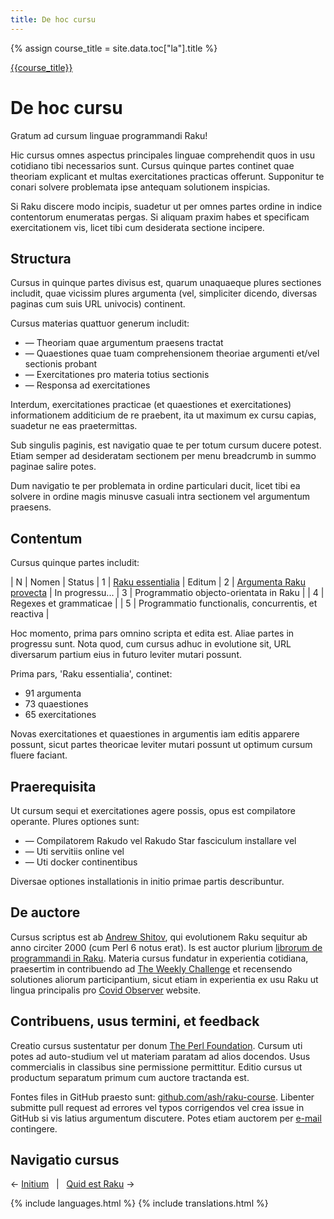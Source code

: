 ```yaml
---
title: De hoc cursu
---
```


{% assign course_title = site.data.toc["la"].title %}

[{{course_title}}](/la/)

# De hoc cursu

Gratum ad cursum linguae programmandi Raku!

Hic cursus omnes aspectus principales linguae comprehendit quos in usu cotidiano tibi necessarios sunt. Cursus quinque partes continet quae theoriam explicant et multas exercitationes practicas offerunt. Supponitur te conari solvere problemata ipse antequam solutionem inspicias.

Si Raku discere modo incipis, suadetur ut per omnes partes ordine in indice contentorum enumeratas pergas. Si aliquam praxim habes et specificam exercitationem vis, licet tibi cum desiderata sectione incipere.

## Structura

Cursus in quinque partes divisus est, quarum unaquaeque plures sectiones includit, quae vicissim plures argumenta (vel, simpliciter dicendo, diversas paginas cum suis URL univocis) continent.

Cursus materias quattuor generum includit:

* — Theoriam quae argumentum praesens tractat
* — Quaestiones quae tuam comprehensionem theoriae argumenti et/vel sectionis probant
* — Exercitationes pro materia totius sectionis
* — Responsa ad exercitationes

Interdum, exercitationes practicae (et quaestiones et exercitationes) informationem additicium de re praebent, ita ut maximum ex cursu capias, suadetur ne eas praetermittas.

Sub singulis paginis, est navigatio quae te per totum cursum ducere potest. Etiam semper ad desideratam sectionem per menu breadcrumb in summo paginae salire potes.

Dum navigatio te per problemata in ordine particulari ducit, licet tibi ea solvere in ordine magis minusve casuali intra sectionem vel argumentum praesens.

## Contentum

Cursus quinque partes includit:

| N | Nomen | Status
| 1 | [Raku essentialia](/la/essentials) | Editum
| 2 | [Argumenta Raku provecta](/la/advanced) | In progressu<span id="ProgressBar">...</span>
| 3 | Programmatio objecto-orientata in Raku | 
| 4 | Regexes et grammaticae | 
| 5 | Programmatio functionalis, concurrentis, et reactiva | 

<script>
    let ProgressBar = document.getElementById('ProgressBar');
    let current_progress = 0;
    setInterval(function() {
        current_progress++;
        current_progress %= 6;

        let bar = '';
        for (let c = 0; c < current_progress; c++) {
            bar += ',';
        }
        bar += '...';
        for (let c = current_progress; c < 6; c++) {
            bar += ',';
        }
        
        bar = bar.substr(3, 3);
        bar = bar.replace(/,/g, '<span style="color: lightgray">.</span>');
        ProgressBar.innerHTML = bar;
    }, 200);
</script>

Hoc momento, prima pars omnino scripta et edita est. Aliae partes in progressu sunt. Nota quod, cum cursus adhuc in evolutione sit, URL diversarum partium eius in futuro leviter mutari possunt.

Prima pars, 'Raku essentialia', continet:

- 91 argumenta
- 73 quaestiones
- 65 exercitationes

Novas exercitationes et quaestiones in argumentis iam editis apparere possunt, sicut partes theoricae leviter mutari possunt ut optimum cursum fluere faciant.

## Praerequisita

Ut cursum sequi et exercitationes agere possis, opus est compilatore operante. Plures optiones sunt:

* — Compilatorem Rakudo vel Rakudo Star fasciculum installare vel
* — Uti servitiis online vel
* — Uti docker continentibus

Diversae optiones installationis in initio primae partis describuntur.

## De auctore

Cursus scriptus est ab [Andrew Shitov](https://andrewshitov.com), qui evolutionem Raku sequitur ab anno circiter 2000 (cum Perl 6 notus erat). Is est auctor plurium [librorum de programmandi in Raku](https://andrewshitov.com/books). Materia cursus fundatur in experientia cotidiana, praesertim in contribuendo ad [The Weekly Challenge](https://perlweeklychallenge.org) et recensendo solutiones aliorum participantium, sicut etiam in experientia ex usu Raku ut lingua principalis pro [Covid Observer](https://covid.observer) website.

## Contribuens, usus termini, et feedback

Creatio cursus sustentatur per donum [The Perl Foundation](https://www.perlfoundation.org). Cursum uti potes ad auto-studium vel ut materiam paratam ad alios docendos. Usus commercialis in classibus sine permissione permittitur. Editio cursus ut productum separatum primum cum auctore tractanda est.

Fontes files in GitHub praesto sunt: [github.com/ash/raku-course](https://github.com/ash/raku-course). Libenter submitte pull request ad errores vel typos corrigendos vel crea issue in GitHub si vis latius argumentum discutere. Potes etiam auctorem per [e-mail](mailto:andy@shitov.ru) contingere.

## Navigatio cursus

← [Initium](/la/) 
&nbsp;&nbsp;|&nbsp;&nbsp;
[Quid est Raku](/la/essentials/what-is-raku) →

{% include languages.html %}
{% include translations.html %}